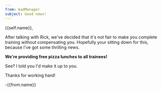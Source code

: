 ```yaml
---
from: badManager
subject: Good news!
---
```

{{self.name}},

After talking with Rick, we've decided that it's not fair to make you complete training without compensating you. Hopefully your sitting down for this, because I've got some thrilling news.

**We're providing free pizza lunches to all trainees!**

See? I told you I'd make it up to you.

Thanks for working hard!

-{{from.name}}
